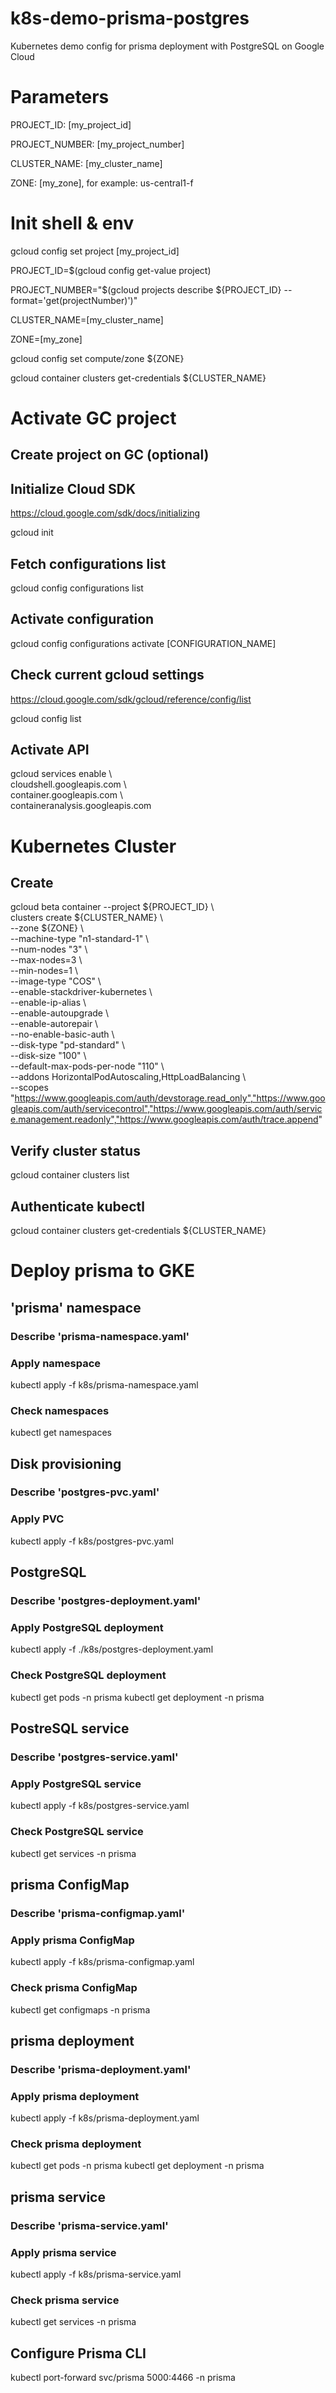 # k8s-demo-prisma-postgres
Kubernetes demo config for prisma deployment with PostgreSQL on Google Cloud

# Parameters
PROJECT_ID: [my_project_id]

PROJECT_NUMBER: [my_project_number]

CLUSTER_NAME: [my_cluster_name]

ZONE: [my_zone], for example: us-central1-f


# Init shell & env
gcloud config set project [my_project_id]

PROJECT_ID=$(gcloud config get-value project)

PROJECT_NUMBER="$(gcloud projects describe ${PROJECT_ID} --format='get(projectNumber)')"

CLUSTER_NAME=[my_cluster_name]

ZONE=[my_zone]

gcloud config set compute/zone ${ZONE}

gcloud container clusters get-credentials ${CLUSTER_NAME}

# Activate GC project
## Create project on GC (optional)

## Initialize Cloud SDK
https://cloud.google.com/sdk/docs/initializing

gcloud init


## Fetch configurations list
gcloud config configurations list

## Activate configuration
gcloud config configurations activate [CONFIGURATION_NAME]


## Check current gcloud settings
https://cloud.google.com/sdk/gcloud/reference/config/list

gcloud config list

## Activate API

gcloud services enable \\\
	cloudshell.googleapis.com \\\
	container.googleapis.com \\\
	containeranalysis.googleapis.com
  
# Kubernetes Cluster
## Create
gcloud beta container --project ${PROJECT_ID} \\\
clusters create ${CLUSTER_NAME} \\\
--zone ${ZONE} \\\
--machine-type "n1-standard-1" \\\
--num-nodes "3" \\\
--max-nodes=3 \\\
--min-nodes=1 \\\
--image-type "COS" \\\
--enable-stackdriver-kubernetes \\\
--enable-ip-alias \\\
--enable-autoupgrade \\\
--enable-autorepair \\\
--no-enable-basic-auth \\\
--disk-type "pd-standard" \\\
--disk-size "100" \\\
--default-max-pods-per-node "110" \\\
--addons HorizontalPodAutoscaling,HttpLoadBalancing \\\
--scopes "https://www.googleapis.com/auth/devstorage.read_only","https://www.googleapis.com/auth/servicecontrol","https://www.googleapis.com/auth/service.management.readonly","https://www.googleapis.com/auth/trace.append"

## Verify cluster status
gcloud container clusters list

## Authenticate kubectl
gcloud container clusters get-credentials ${CLUSTER_NAME}

# Deploy prisma to GKE
## 'prisma' namespace
### Describe 'prisma-namespace.yaml'
### Apply namespace
kubectl apply -f k8s/prisma-namespace.yaml
### Check namespaces
kubectl get namespaces

## Disk provisioning
### Describe 'postgres-pvc.yaml'
### Apply PVC
kubectl apply -f k8s/postgres-pvc.yaml

## PostgreSQL
### Describe 'postgres-deployment.yaml'
### Apply PostgreSQL deployment
kubectl apply -f ./k8s/postgres-deployment.yaml
### Check PostgreSQL deployment
kubectl get pods -n prisma
kubectl get deployment -n prisma

## PostreSQL service
### Describe 'postgres-service.yaml'
### Apply PostgreSQL service
kubectl apply -f k8s/postgres-service.yaml
### Check PostgreSQL service
kubectl get services -n prisma

## prisma ConfigMap
### Describe 'prisma-configmap.yaml'
### Apply prisma ConfigMap
kubectl apply -f k8s/prisma-configmap.yaml
### Check prisma ConfigMap
kubectl get configmaps -n prisma

## prisma deployment
### Describe 'prisma-deployment.yaml'
### Apply prisma deployment
kubectl apply -f k8s/prisma-deployment.yaml
### Check prisma deployment
kubectl get pods -n prisma
kubectl get deployment -n prisma

## prisma service
### Describe 'prisma-service.yaml'
### Apply prisma service
kubectl apply -f k8s/prisma-service.yaml
### Check prisma service
kubectl get services -n prisma

## Configure Prisma CLI
kubectl port-forward svc/prisma 5000:4466 -n prisma
